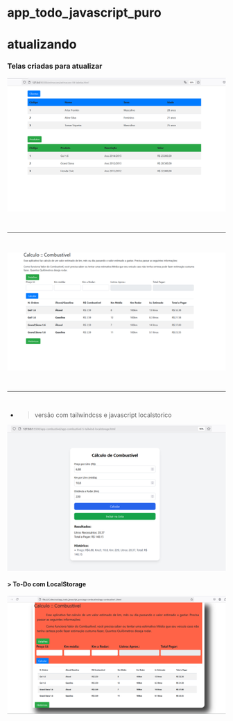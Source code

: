 # app_todo_javascript_puro

# atualizando

### Telas criadas para atualizar
<img src="./screens/tabelas.png" alt="">

<br> <hr> <br>

<img src="./screens/beta-combustivel-1.png" alt="">

<br> <hr> <br>

* > versão com tailwindcss e javascript localstorico
<img src="./screens/beta-combustivel-5.png" alt="">

#### > To-Do com LocalStorage 
<img src="./screens/beta-combustivel-2.png" alt="">

